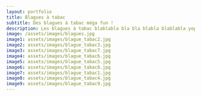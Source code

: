 ```yaml
---
layout: portfolio
title: Blagues à tabac
subtitle: Des blagues à tabac méga fun !
description: Les blagues à tabac blablabla bla bla blabla blablabla yop
image: /assets/images/blagues.jpg
image1: assets/images/blague_tabac2.jpg
image2: assets/images/blague_tabac3.jpg
image3: assets/images/blague_tabac7.jpg
image4: assets/images/blague_tabac6.jpg
image5: assets/images/blague_tabac5.jpg
image6: assets/images/blague_tabac8.jpg
image7: assets/images/blague_tabac1.jpg
image8: assets/images/blague_tabac4.jpg
image9: assets/images/blague_tabac9.jpg
---
```


